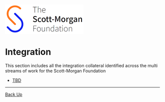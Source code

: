 ![smf-logo](../images/smf-logo.png)
# Integration

This section includes all the integration collateral identified across the multi streams of work for the Scott-Morgan Foundation

- [TBD](integration.md)

<hr>

[Back Up](../README.md)
